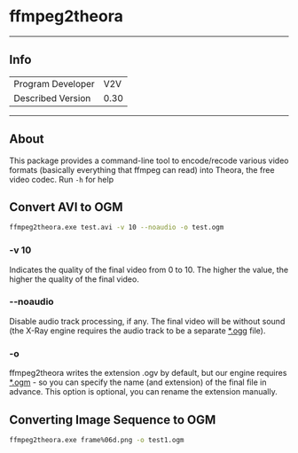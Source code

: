 # ffmpeg2theora

___

## Info

|  |  |
|---|---|
| Program Developer | V2V |
| Described Version | 0.30 |

___

## About

This package provides a command-line tool to encode/recode various video formats (basically everything that ffmpeg can read) into Theora, the free video codec. Run `-h` for help

## Convert AVI to OGM

```bash
ffmpeg2theora.exe test.avi -v 10 --noaudio -o test.ogm
```

### -v 10

Indicates the quality of the final video from 0 to 10. The higher the value, the higher the quality of the final video.

### --noaudio

Disable audio track processing, if any. The final video will be without sound (the X-Ray engine requires the audio track to be a separate [*.ogg](../../reference/file-formats/audio-video/ogg.md) file).

### -o

ffmpeg2theora writes the extension .ogv by default, but our engine requires [*.ogm](../../reference/file-formats/audio-video/ogm.md) - so you can specify the name (and extension) of the final file in advance. This option is optional, you can rename the extension manually.

## Converting Image Sequence to OGM

```bash
ffmpeg2theora.exe frame%06d.png -o test1.ogm
```
